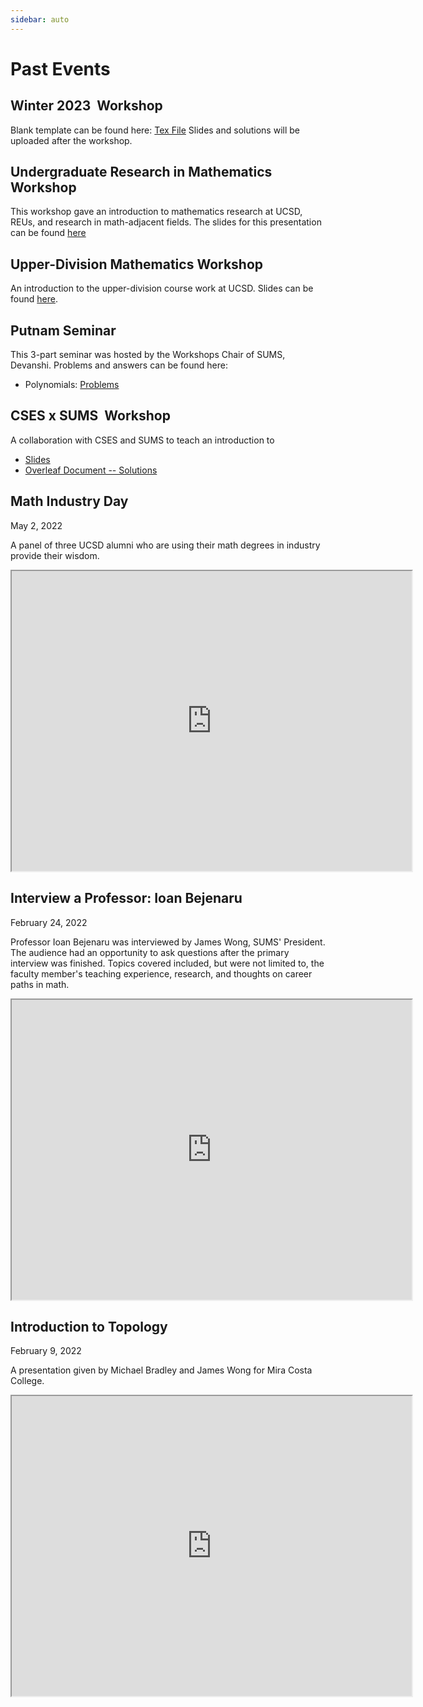 ```yaml
---
sidebar: auto
---
```


# Past Events

## Winter 2023 <Math>\LaTeX</Math> Workshop 
Blank template can be found here: [Tex File](https://github.com/UCSD-SUMS/latex-workshop)
Slides and solutions will be uploaded after the workshop.

## Undergraduate Research in Mathematics Workshop 
This workshop gave an introduction to mathematics research at UCSD, REUs, and research in math-adjacent fields. The slides for this presentation can be found [here](https://docs.google.com/presentation/d/1IKsUyRTjbYqLAO-8aqVs-svpsHMGRyR0Qb98IJuw08U/edit?usp=sharing)

## Upper-Division Mathematics Workshop 
An introduction to the upper-division course work at UCSD. Slides can be found [here](https://docs.google.com/presentation/d/1kLMJIVU-9felJf3FOB60QxkE3wo6txCFdB7G9pFZLhM/edit?usp=sharing). 

## Putnam Seminar
This 3-part seminar was hosted by the Workshops Chair of SUMS, Devanshi. Problems and answers can be found here: 
* Polynomials: [Problems](https://drive.google.com/file/d/1HgF_sbNV_jyYJyEWozEWOIaZiQD0U73-/view?usp=sharing)

## CSES x SUMS <Math>\LaTeX</Math> Workshop 
A collaboration with CSES and SUMS to teach an introduction to <Math>\LaTeX</Math> 
* [Slides](https://docs.google.com/presentation/d/1NQB9L7JQ3HODRe00wvXLLZ3YPpZBss8PsPGH0A3W1XI/edit?usp=sharing)
* [Overleaf Document -- Solutions](https://www.overleaf.com/read/xnsdcjkpqjbn)

## Math Industry Day

<time datetime="2022-05-02">May 2, 2022</time>

A panel of three UCSD alumni who are using their math degrees in industry provide their wisdom.

<iframe src="https://drive.google.com/file/d/1TVL7rYWDUnZnYXql-Rfy0F28CxKYtRbg/preview" width="640" height="480"></iframe>

## Interview a Professor: Ioan Bejenaru

<time datetime="2022-02-24">February 24, 2022</time>

Professor Ioan Bejenaru was interviewed by James Wong, SUMS' President.
The audience had an opportunity to ask questions after the primary interview was finished.
Topics covered included, but were not limited to, the faculty member's teaching experience, research, and thoughts on career paths in math.

<iframe src="https://drive.google.com/file/d/1Jd3EtNyMtLSUM-075LWYvBBjAmhmV5QB/preview" width="640" height="480"></iframe>

## Introduction to Topology

<time datetime="2022-02-09">February 9, 2022</time>

A presentation given by Michael Bradley and James Wong for Mira Costa College.

<iframe src="https://drive.google.com/file/d/1Vo5Sz0g872qA2wsMg6BV6mAmeBYiQuFF/preview" width="640" height="480"></iframe>
